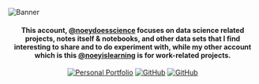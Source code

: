 ![Banner](https://github.com/noeydoesscience/noeydoesscience/assets/169208389/d294c489-5b80-439e-bcf8-e98e99c033bd)

<div align="center">
  
#### This account, [@noeydoesscience](https://github.com/noeydoesscience) focuses on data science related projects, notes itself & notebooks, and other data sets that I find interesting to share and to do experiment with, while my other account which is this [@noeyislearning](https://github.com/noeyislearning) is for work-related projects.

</div>

<div align="center">
  
[![Personal Portfolio](https://img.shields.io/badge/Personal%20Portfolio-0c52c7?style=for-the-badge&logo=About.me&logoColor=fff)](https://noeyislearning.dev)
[![GitHub](https://img.shields.io/badge/@noeyislearning-0c52c7?style=for-the-badge&logo=github&logoColor=fff)](https://github.com/noeyislearning)
[![GitHub](https://img.shields.io/badge/@noeydoesscience-0c52c7?style=for-the-badge&logo=github&logoColor=fff)](https://github.com/noeydoesscience)

</div>
